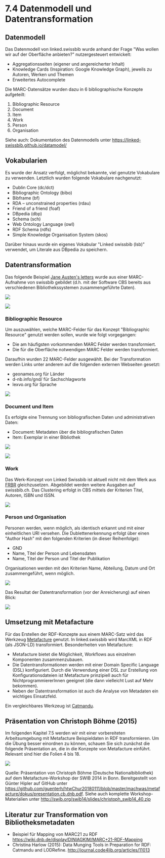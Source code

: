 # 7.4 Datenmodell und Datentransformation

## Datenmodell 

Das Datenmodell von linked.swissbib wurde anhand der Frage "Was wollen wir auf der Oberfläche anbieten?" nutzergesteuert entwickelt:

* Aggregationsseiten (eigener und angereicherter Inhalt)
* Knowledge Cards (Inspiration: Google Knowledge Graph), jeweils zu Autoren, Werken und Themen
* Erweitertes Autocomplete

Die MARC-Datensätze wurden dazu in 6 bibliographische Konzepte aufgeteilt:

1. Bibliographic Resource
2. Document
3. Item
4. Work
5. Person
6. Organisation

Siehe auch: Dokumentation des Datenmodells unter <https://linked-swissbib.github.io/datamodel/>

## Vokabularien

Es wurde der Ansatz verfolgt, möglichst bekannte, viel genutzte Vokabulare zu verwenden. Letztlich wurden folgende Vokabulare nachgenutzt:

* Dublin Core (dc/dct)
* Bibliographic Ontology (bibo)
* Bibframe (bf)
* RDA – unconstrained properties (rdau)
* Friend of a friend (foaf)
* DBpedia (dbp)
* Schema (sch)
* Web Ontology Language (owl)
* RDF Schema (rdfs)
* Simple Knowledge Organisation System (skos)

Darüber hinaus wurde ein eigenes Vokabular "Linked swissbib (lsb)" verwendet, um Literale aus DBpedia zu speichern.

## Datentransformation

Das folgende Beispiel [Jane Austen's letters](https://www.swissbib.ch/Record/260865931) wurde aus einer MARC-Aufnahme von swissbib gebildet (d.h. mit der Software CBS bereits aus verschiedenen Bibliothekssystemen zusammengeführte Daten).

[![](/images/linked-swissbib-07a-jane-austen-katalog.png)](https://www.swissbib.ch/Record/260865931)

[![](/images/linked-swissbib-07b-jane-austen-marc.png)](https://raw.githubusercontent.com/felixlohmeier/kurs-bibliotheks-und-archivinformatik/master/images/linked-swissbib-07b-jane-austen-marc.png)

### Bibliographic Resource

Um auszuwählen, welche MARC-Felder für das Konzept "Bibliographic Resource" genutzt werden sollen, wurde wie folgt vorgegangen:

* Die am häufigsten vorkommenden MARC Felder werden transformiert.
* Die für die Oberfläche notwendigen MARC Felder werden transformiert.

Daraufhin wurden 22 MARC-Felder ausgewählt. Bei der Transformation werden Links unter anderem auf die folgenden externen Webseiten gesetzt:

- geonames.org für Länder
- d-nb.info/gnd/ für Sachschlagworte
- lexvo.org für Sprache

[![](/images/linked-swissbib-08-bibliographic-resource.png)](https://raw.githubusercontent.com/felixlohmeier/kurs-bibliotheks-und-archivinformatik/master/images/linked-swissbib-08-bibliographic-resource.png)

### Document und Item

Es erfolgte eine Trennung von bibliografischen Daten und administrativen Daten:

* Document: Metadaten über die bibliografischen Daten
* Item: Exemplar in einer Bibliothek

[![](/images/linked-swissbib-09-document.png)](https://raw.githubusercontent.com/felixlohmeier/kurs-bibliotheks-und-archivinformatik/master/images/linked-swissbib-09-document.png)

[![](/images/linked-swissbib-10-item.png)](https://raw.githubusercontent.com/felixlohmeier/kurs-bibliotheks-und-archivinformatik/master/images/linked-swissbib-10-item.png)

### Work

Das Werk-Konzept von Linked Swissbib ist aktuell nicht mit dem Werk aus [FRBR](https://en.wikipedia.org/wiki/Functional_Requirements_for_Bibliographic_Records) gleichzusetzen. Abgebildet werden weitere Ausgaben auf swissbib.ch. Das Clustering erfolgt in CBS mittels der Kriterien Titel, Autoren, ISBN und ISSN.

[![](/images/linked-swissbib-11-work.png)](https://raw.githubusercontent.com/felixlohmeier/kurs-bibliotheks-und-archivinformatik/master/images/linked-swissbib-11-work.png)

### Person und Organisation

Personen werden, wenn möglich, als identisch erkannt und mit einer einheitlichen URI versehen. Die Dublettenerkennung erfolgt über einen "Author Hash" mit den folgenden Kriterien (in dieser Reihenfolge):

* GND
* Name, Titel der Person und Lebensdaten
* Name, Titel der Person und Titel der Publikation

Organisationen werden mit den Kriterien Name, Abteilung, Datum und Ort zusammengeführt, wenn möglich.

[![](/images/linked-swissbib-12-person.png)](https://raw.githubusercontent.com/felixlohmeier/kurs-bibliotheks-und-archivinformatik/master/images/linked-swissbib-12-person.png)

Das Resultat der Datentransformation (vor der Anreicherung) auf einen Blick:

[![](/images/linked-swissbib-13-resultat-vor-anreicherung.png)](https://raw.githubusercontent.com/felixlohmeier/kurs-bibliotheks-und-archivinformatik/master/images/linked-swissbib-13-resultat-vor-anreicherung.png)

## Umsetzung mit Metafacture

Für das Erstellen der RDF-Konzepte aus einem MARC-Satz wird das Werkzeug [Metafacture](https://github.com/metafacture/metafacture-core) genutzt. In linked.swissbib wird MarcXML in RDF (als JSON-LD) transformiert. Besonderheiten von Metafacture:

* Metafacture bietet die Möglichkeit, Workflows aus einzelnen Komponenten zusammenzubauen.
* Die Datentransformationen werden mit einer Domain Specific Language (DSL) konfiguriert. Durch die Verwendung einer DSL zur Erstellung von Konfigurationsdateien ist Metafacture prinzipiell auch für NichtprogrammiererInnen geeignet (die dann vielleicht Lust auf Mehr bekommen).
* Neben der Datentransformation ist auch die Analyse von Metadaten ein wichtiges Einsatzfeld.

Ein vergleichbares Werkzeug ist [Catmandu](http://librecat.org).

## Präsentation von Christoph Böhme (2015)

Im folgenden Kapitel 7.5 werden wir mit einer vorbereiteten Arbeitsumgebung mit Metafacture Beispieldaten in RDF transformieren. Um die Übung besser einordnen zu können, schauen Sie sich zunächst die folgende Präsentation an, die in die Konzepte von Metafacture einführt. Relevant sind hier die Folien 4 bis 18.

[![](/images/boehme-2014.png)](https://github.com/guenterh/htwChur20180111/blob/master/machwas/metafacture/dokus/presentation.cb.dnb.pdf)

Quelle: Präsentation von Christoph Böhme (Deutsche Nationalbibliothek) auf dem Metafacture-Workshop der SWIB 2014 in Bonn. Bereitgestellt von Günter Hipler auf GitHub unter <https://github.com/guenterh/htwChur20180111/blob/master/machwas/metafacture/dokus/presentation.cb.dnb.pdf>. Siehe auch komplette Workshop-Materialien unter <http://swib.org/swib14/slides/christoph_swib14_40.zip>

## Literatur zur Transformation von Bibliotheksmetadaten

* Beispiel für Mapping von MARC21 zu RDF <https://wiki.dnb.de/display/DINIAGKIM/MARC+21-RDF-Mapping>
* Christina Harlow (2015): Data Munging Tools in Preparation for RDF: Catmandu and LODRefine. <http://journal.code4lib.org/articles/11013>
